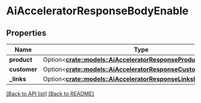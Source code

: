 # AiAcceleratorResponseBodyEnable

## Properties

Name | Type | Description | Notes
------------ | ------------- | ------------- | -------------
**product** | Option<[**crate::models::AiAcceleratorResponseProductProduct**](AiAcceleratorResponseProductProduct.md)> |  | 
**customer** | Option<[**crate::models::AiAcceleratorResponseCustomerCustomer**](AiAcceleratorResponseCustomerCustomer.md)> |  | 
**_links** | Option<[**crate::models::AiAcceleratorResponseLinksLinks**](AiAcceleratorResponseLinksLinks.md)> |  | 

[[Back to API list]](../README.md#documentation-for-api-endpoints) [[Back to README]](../README.md)


